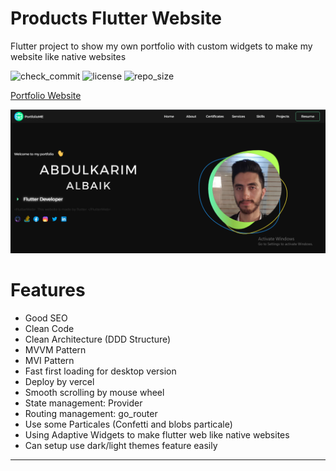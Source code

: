 # Products Flutter Website

Flutter project to show my own portfolio with custom widgets to make my website like native websites



![check_commit](https://img.shields.io/github/checks-status/ABDULKARIMALBAIK/portfolio_me_flutter_web_project/main?color=blue&label=check_commit&logo=github)
![license](https://img.shields.io/github/license/ABDULKARIMALBAIK/portfolio_me_flutter_web_project?color=yellow&label=license&logo=github&style=flat-square)
![repo_size](https://img.shields.io/github/languages/code-size/ABDULKARIMALBAIK/portfolio_me_flutter_web_project?color=red&label=repo_size&logo=github&style=flat-square)


[Portfolio Website](https://portfolio-iota-roan.vercel.app/)


<div align="center">
<img src="https://github.com/ABDULKARIMALBAIK/portfolio_me_flutter_web_project/raw/main/screenshots/portfolio1.png" alt="photo1"/>
</div>



# Features

- Good SEO
- Clean Code
- Clean Architecture (DDD Structure)
- MVVM Pattern
- MVI Pattern
- Fast first loading for desktop version
- Deploy by vercel 
- Smooth scrolling by mouse wheel
- State management: Provider
- Routing management: go_router
- Use some Particales (Confetti and blobs particale)
- Using Adaptive Widgets to make flutter web like native websites
- Can setup use dark/light themes feature easily

---
